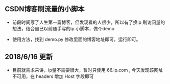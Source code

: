 ## CSDN博客刷流量的小脚本
- 前段时间写了人生第一篇博客，但发现看的人很少，所以有了换ip 刷访问量的想法，结合自己以前随手写的ip 小脚本，做个demo 

- 使用方法，找到 demo.py 修改里面的博客地址即可，运行即可。


## 2018/6/16 更新
- 目前就需求来讲，ip量不需要很大，暂时只使用 66.ip.com , 今天发现该网址不可用，在 headers 增加 Host 字段即可

